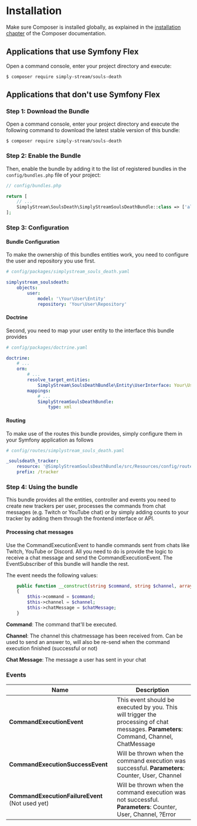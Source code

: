 Installation
============

Make sure Composer is installed globally, as explained in the
[installation chapter](https://getcomposer.org/doc/00-intro.md)
of the Composer documentation.

Applications that use Symfony Flex
----------------------------------

Open a command console, enter your project directory and execute:

```console
$ composer require simply-stream/souls-death
```

Applications that don't use Symfony Flex
----------------------------------------

### Step 1: Download the Bundle

Open a command console, enter your project directory and execute the following command to download the latest stable
version of this bundle:

```console
$ composer require simply-stream/souls-death
```

### Step 2: Enable the Bundle

Then, enable the bundle by adding it to the list of registered bundles in the `config/bundles.php` file of your project:

```php
// config/bundles.php

return [
    // ...
    SimplyStream\SoulsDeath\SimplyStreamSoulsDeathBundle::class => ['all' => true],
];
```

### Step 3: Configuration

#### Bundle Configuration

To make the ownership of this bundles entities work, you need to configure the user and repository you use first.

```yaml
# config/packages/simplystream_souls_death.yaml

simplystream_soulsdeath:
    objects:
        user:
            model: '\Your\User\Entity'
            repository: 'Your\User\Repository'

```

#### Doctrine

Second, you need to map your user entity to the interface this bundle provides

```yaml
# config/packages/doctrine.yaml

doctrine:
    # ...
    orm:
        # ...
        resolve_target_entities:
            SimplyStream\SoulsDeathBundle\Entity\UserInterface: Your\User\Entity
        mappings:
            # ...
            SimplyStreamSoulsDeathBundle:
                type: xml
```

#### Routing

To make use of the routes this bundle provides, simply configure them in your Symfony application as follows

```yaml
# config/routes/simplystream_souls_death.yaml

_soulsdeath_tracker:
    resource: '@SimplyStreamSoulsDeathBundle/src/Resources/config/routes.xml'
    prefix: /tracker

```

### Step 4: Using the bundle

This bundle provides all the entities, controller and events you need to create new trackers per user, processes the commands from chat messages
(e.g. Twitch or YouTube chat) or by simply adding counts to your tracker by adding them through the frontend interface or API.

#### Processing chat messages

Use the CommandExecutionEvent to handle commands sent from chats like Twitch, YouTube or Discord. All you need to do is
provide the logic to receive a chat message and send the CommandExecutionEvent. The EventSubscriber of this bundle
will handle the rest.

The event needs the following values:

```PHP
    public function __construct(string $command, string $channel, array $chatMessage)
    {
        $this->command = $command;
        $this->channel = $channel;
        $this->chatMessage = $chatMessage;
    }
```

**Command**:      The command that'll be executed.

**Channel**:      The channel this chatmessage has been received from. Can be used to send an answer to, will also be re-send when 
                  the command execution finished (successful or not)

**Chat Message**: The message a user has sent in your chat

### Events

| Name                                            | Description                                                                                                                            |
|-------------------------------------------------|----------------------------------------------------------------------------------------------------------------------------------------|
| **CommandExecutionEvent**                       | This event should be executed by you. This will trigger the processing of chat messages. **Parameters**: Command, Channel, ChatMessage |
| **CommandExecutionSuccessEvent**                | Will be thrown when the command execution was successful. **Parameters**: Counter, User, Channel                                       |
| **CommandExecutionFailureEvent** (Not used yet) | Will be thrown when the command execution was not successful. **Parameters**: Counter, User, Channel, ?Error                           |
